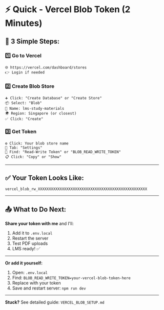 # ⚡ Quick - Vercel Blob Token (2 Minutes)

## 🚀 3 Simple Steps:

### 1️⃣ **Go to Vercel**

```
🌐 https://vercel.com/dashboard/stores
👉 Login if needed
```

### 2️⃣ **Create Blob Store**

```
➕ Click: "Create Database" or "Create Store"
📦 Select: "Blob"
📝 Name: lms-study-materials
🌍 Region: Singapore (or closest)
✅ Click: "Create"
```

### 3️⃣ **Get Token**

```
⚙️ Click: Your blob store name
🔧 Tab: "Settings"
🔑 Find: "Read-Write Token" or "BLOB_READ_WRITE_TOKEN"
📋 Click: "Copy" or "Show"
```

---

## ✅ Your Token Looks Like:

```
vercel_blob_rw_XXXXXXXXXXXXXXXXXXXXXXXXXXXXXXXXXXXXXXXXXXXXXXXXXX
```

---

## 📤 What to Do Next:

**Share your token with me** and I'll:

1. Add it to `.env.local`
2. Restart the server
3. Test PDF uploads
4. LMS ready! ✅

---

**Or add it yourself:**

1. Open: `.env.local`
2. Find: `BLOB_READ_WRITE_TOKEN=your-vercel-blob-token-here`
3. Replace with your token
4. Save and restart server: `npm run dev`

---

**Stuck?** See detailed guide: `VERCEL_BLOB_SETUP.md`
